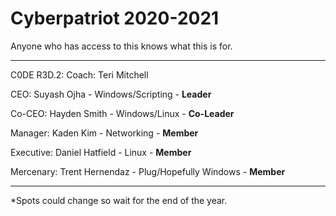 # Cyberpatriot 2020-2021

Anyone who has access to this knows what this is for.

------------------------------------------------------------------------------------------------------------------------------------------

C0DE R3D.2:
Coach: Teri Mitchell

CEO: Suyash Ojha - Windows/Scripting - **Leader**

Co-CEO: Hayden Smith - Windows/Linux - **Co-Leader**

Manager: Kaden Kim - Networking - **Member**

Executive: Daniel Hatfield - Linux - **Member**

Mercenary: Trent Hernendaz - Plug/Hopefully Windows - **Member**

------------------------------------------------------------------------------------------------------------------------------------------

*Spots could change so wait for the end of the year.
